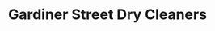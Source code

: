 ---
title: "Gardiner Street Dry Cleaners"
url: /dublin/gardiner-street-dry-cleaners/
shop: laundry
---
